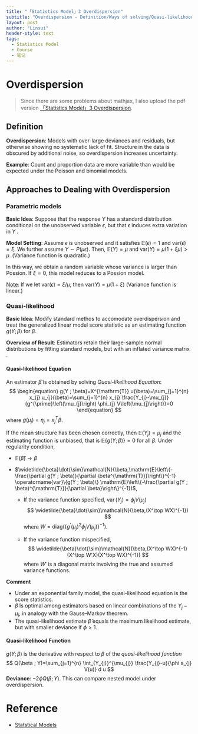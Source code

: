 ```yaml
---
title: "「Statistics Model」3 Overdispersion"
subtitle: "Overdispersion - Definition/Ways of solving/Quasi-likelihood"
layout: post
author: "Linsui"
header-style: text
tags:
  - Statistics Model
  - Course
  - 笔记
---
```


# Overdispersion

> Since there are some problems about mathjax, I also upload the pdf version <a href="https://denglinsui.github.io/reading-note/pdf/StatisticsModel/03.pdf" target="_blank">「Statistics Model」3 Overdispersion</a>.

## Definition

**Overdispersion**: Models with over-large deviances and residuals, but otherwise showing no systematic lack of fit. Structure in the data is obscured by additional noise, so overdispersion increases uncertainty.  

**Example**: Count and proportion data are more variable than would be
expected under the Poisson and binomial models.   

## Approaches to Dealing with Overdispersion

###  Parametric models

**Basic Idea**: Suppose that the response $Y$ has a standard distribution conditional on the unobserved variable $\epsilon$, but that $\epsilon$ induces extra variation in $Y$ .

**Model Setting**: Assume $\epsilon$ is unobserved and it satisfies $\mathbb{E}(\epsilon)=1$ and $\mathrm{var}(\epsilon)=\xi$. We further assume $Y\sim P(\mu\epsilon)$. Then, $\mathbb{E}(Y)=\mu$ and $\mathrm{var}(Y)=\mu(1+\xi\mu)>\mu$. (Variance function is quadratic.)

In this way, we obtain a random variable whose variance is larger than Possion. If $\xi=0$, this model reduces to a Possion model.

<u>Note</u>: If we let $\mathrm{var}(\epsilon)=\xi/\mu$, then $\mathrm{var}(Y)=\mu(1+\xi)$ (Variance function is linear.)

### Quasi-likelihood

**Basic Idea**: Modify standard methos to accomodate overdispersion and treat the generalized linear model score statistic as an estimating function $g(Y ; \beta)$ for $\beta$. 

**Overview of Result**: Estimators retain their large-sample normal distributions by fitting standard models, but with an inflated variance matrix .

#### Quasi-likelihood Equation

An estimator $\widetilde{\beta}$ is obtained by solving *Quasi-likelihood Equation*:
$$
\begin{equation}
g(Y ; \beta)=X^{\mathrm{T}} u(\beta)=\sum_{j=1}^{n} x_{j} u_{j}(\beta)=\sum_{j=1}^{n} x_{j} \frac{Y_{j}-\mu_{j}}{g^{\prime}\left(\mu_{j}\right) \phi_{j} V\left(\mu_{j}\right)}=0
\end{equation}
$$
where $g\left(\mu_{j}\right)=\eta_{j}=x_{j}^{\mathrm{T}} \beta$.

If the mean structure has been chosen correctly, then $\mathbb{E}(Y_j) = \mu_j$ and the estimating function is unbiased, that is $\mathbb{E}\{g(Y ; \beta)\} = 0$ for all $\beta$.  Under regularity condition, 

- $\mathbb{E}(\widetilde{\beta})\rightarrow\beta$ 

- $\widetilde{\beta}\dot{\sim}\mathcal{N}(\beta,\mathrm{E}\left\{-\frac{\partial g(Y ; \beta)}{\partial \beta^{\mathrm{T}}}\right\}^{-1} \operatorname{var}\{g(Y ; \beta)\} \mathrm{E}\left\{-\frac{\partial g(Y ; \beta)^{\mathrm{T}}}{\partial \beta}\right\}^{-1})$, 

  - If the variance function specified, $\operatorname{var}\left(Y_{j}\right)=\phi_{j} V\left(\mu_{j}\right)$
    $$
    \widetilde{\beta}\dot{\sim}\mathcal{N}(\beta,(X^\top WX)^{-1})
    $$
    where $W=\mathrm{diag}(\left\{g^{\prime}\left(\mu_{j}\right)^{2} \phi_{j} V\left(\mu_{j}\right)\right\}^{-1})$.

  - If the variance function mispecified,
    $$
    \widetilde{\beta}\dot{\sim}\mathcal{N}(\beta,(X^\top WX)^{-1}(X^\top W'X)(X^\top WX)^{-1})
    $$
    where $W'$ is a diagonal matrix involving the true and assumed variance functions.  

**Comment**

- Under an exponential family model, the quasi-likelihood equation is the score statistics.
- $\widetilde{\beta}$ is optimal among estimators based on linear combinations of the $Y_j - \mu_j$, in analogy with the Gauss–Markov theorem.   
- The quasi-likelihood estimate $\widetilde{\beta}$ equals the maximum likelihood estimate, but with smaller deviance if $\phi>1$.   

#### Quasi-likelihood Function

$g(Y ;\beta)$ is the derivative with respect to $\beta$ of the *quasi-likelihood function*  
$$
Q(\beta ; Y)=\sum_{j=1}^{n} \int_{Y_{j}}^{\mu_{j}} \frac{Y_{j}-u}{\phi a_{j} V(u)} d u
$$
**Deviance**: $-2\phi Q(\beta;Y)$. This can compare nested model under overdispersion.

# Reference

- [Statstical Models](https://www.cambridge.org/core/books/statistical-models/8EC19F80551F52D4C58FAA2022048FC7?__cf_chl_jschl_tk__=aa921ed4560dcaea177e8da320fca59b236ef827-1593743587-0-Aced3me35WQuzFYEtvpkZ_Elir4Gt9CInH2WMwxG_WMgu4KEpsi7sRFlcnKh7V23HK1UMQFiSC5tiTEtuo9sT_C1lnAlJ5k9gVej2S3NqvLdnMPR3JlpJ4tR3sNiaE2m7rCjabSX1l32yLgl6CS83-fxUdQoBmiU6KuWIdy14rAD-SYlV22sSmUD9CxSp5gCS2rnf_ip0AsWuC21P-XuwRh9uZZLDtfqLu4K5kjapJfsT2QB7Beeb2ljamMYfL3vm0t9FUs5S02iNGs89CtSdGA25F3XxEyF9IPVtZlfkvhNFWh-DOxW1JbbsmznYnxyC82lgvqZxQSgnVcwUQXqfWRyzET6iqsyMgG6L19WTHD2H8N74h-Sz18oB3cn-XX9b08yXYm7AKYzvR3NV7eh_f-sL15-pI9aMIZaN-ub2YfW)

